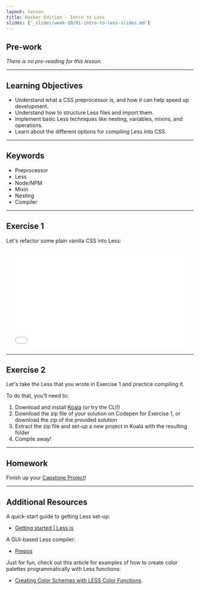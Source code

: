 ```yaml
---
layout: lesson
title: Hacker Edition - Intro to Less
slides: ['_slides/week-10/01-intro-to-less-slides.md']
---
```


## Pre-work

*There is no pre-reading for this lesson.*

---

## Learning Objectives

- Understand what a CSS preprocessor is, and how it can help speed up development.
- Understand how to structure Less files and import them.
- Implement basic Less techniques like nesting, variables, mixins, and operations.
- Learn about the different options for compiling Less into CSS.

---

## Keywords

- Preprocessor
- Less
- Node/NPM
- Mixin
- Nesting
- Compiler

---

## Exercise 1

Let's refactor some plain vanilla CSS into Less:

<iframe height='268' scrolling='no' src='//codepen.io/redacademy/embed/NqdjQP/?height=268&theme-id=0&default-tab=css' frameborder='no' allowtransparency='true' allowfullscreen='true' style='width: 100%;'>See the Pen <a href='http://codepen.io/redacademy/pen/NqdjQP/'>NqdjQP</a> by RED Academy (<a href='http://codepen.io/redacademy'>@redacademy</a>) on <a href='http://codepen.io'>CodePen</a>.
</iframe>

---

## Exercise 2

Let's take the Less that you wrote in Exercise 1 and practice compiling it.

To do that, you'll need to:

1. Download and install [Koala](http://koala-app.com/) (or try the CLI!)
2. Download the zip file of your solution on Codepen for Exercise 1, or download the zip of the provided solution
3. Extract the zip file and set-up a new project in Koala with the resulting folder
4. Compile away!

---

## Homework

Finish up your [Capstone Project](/project/capstone-project/)!

---

## Additional Resources

A quick-start guide to getting Less set-up:

- [Getting started | Less.js](http://lesscss.org/)

A GUI-based Less compiler:

- [Prepos](https://prepros.io/)

Just for fun, check out this article for examples of how to create color palettes programmatically with Less functions:

- [Creating Color Schemes with LESS Color Functions](http://webdesign.tutsplus.com/tutorials/creating-color-schemes-with-less-color-functions--cms-23668).
